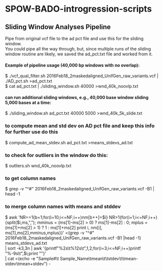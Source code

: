 # SPOW-BADO-introgression-scripts

## Sliding Window Analyses Pipeline
Pipe from original vcf file to the ad pct file and use this for the sliding window.  
You could pipe all the way through, but, since multiple runs of the sliding window routine are likely, we saved the ad_pct.txt file and worked from it.  
  
#### Example of pipeline usage (40,000 bp windows with no overlap):  
$ ./vcf_qual_filter.sh 2016Feb18_2maskedaligned_UnifGen_raw_variants.vcf | ./AD_pct.sh >ad_pct.txt  
$ cat ad_pct.txt | ./sliding_window.sh 40000 >wnd_40k_noovlp.txt  

#### can run additional sliding windows, e.g., 40,000 base window sliding 5,000 bases at a time:  
$ ./sliding_window.sh ad_pct.txt 40000 5000 >wnd_40k_5k_slide.txt  

### to compute mean and std dev on AD pct file and keep this info for further use do this
$ compute_ad_mean_stdev.sh ad_pct.txt >means_stdevs_ad.txt  

### to check for outliers in the window do this:
$ outliers.sh wnd_40k_noovlp.txt  

### to get column names
$ grep -v "^#" 2016Feb18_2maskedaligned_UnifGen_raw_variants.vcf -B1 | head -1  
### to merge column names with means and stddev
$ awk 'NR==1{b=1;for(i=10;i<=NF;i++)nm[b++]=$i}
     NR>1{for(i=1;i<=NF;i++){split($i,ms,",");
          mminus = (ms[1]-ms[2] > 0) ? ms[1]-ms[2] : 0;
          mplus  = (ms[1]+ms[2] > 1) ? 1 : ms[1]+ms[2]
          print i, nm[i], ms[1],ms[2],mminus,mplus}}' <(grep -v "^#" 2016Feb18_2maskedaligned_UnifGen_raw_variants.vcf -B1 |head -1) means_stdevs_ad.txt \
 | sort -k3,3n | awk '{printf"%2s\t%12s\t",$1,$2;for(i=3;i<=NF;i++)printf "%-9s\t",$i;print ""}' \
 | cat <(echo -e "Sample#\t Sample_Name\tmean\t\tstdev\t\tmean-stdev\tmean+stdev") -
